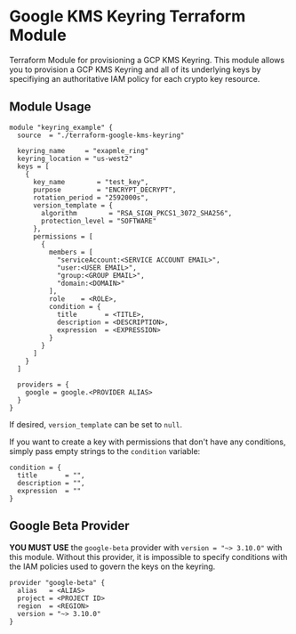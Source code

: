 # Google KMS Keyring Terraform Module

Terraform Module for provisioning a GCP KMS Keyring. This module allows you to provision a GCP KMS Keyring and all of its underlying keys by specifiying an authoritative IAM policy for each crypto key resource. 

## Module Usage

```hcl 
module "keyring_example" {
  source  = "./terraform-google-kms-keyring"

  keyring_name     = "exapmle_ring"
  keyring_location = "us-west2"
  keys = [
    {
      key_name        = "test_key",
      purpose         = "ENCRYPT_DECRYPT",
      rotation_period = "2592000s",
      version_template = {
        algorithm        = "RSA_SIGN_PKCS1_3072_SHA256",
        protection_level = "SOFTWARE"
      },
      permissions = [
        {
          members = [
            "serviceAccount:<SERVICE ACCOUNT EMAIL>",
            "user:<USER EMAIL>",
            "group:<GROUP EMAIL>",
            "domain:<DOMAIN>"
          ],
          role    = <ROLE>,
          condition = {
            title       = <TITLE>,
            description = <DESCRIPTION>,
            expression  = <EXPRESSION>
          }
        }
      ]
    }
  ]

  providers = {
    google = google.<PROVIDER ALIAS>
  }
}
```

If desired, `version_template` can be set to `null`.

If you want to create a key with permissions that don't have any conditions, simply pass empty strings to the `condition` variable:

    condition = {
      title       = "",
      description = "",
      expression  = ""
    }

## Google Beta Provider

**YOU MUST USE** the `google-beta` provider with `version = "~> 3.10.0"` with this module. Without this provider, it is impossible to specify conditions with the IAM policies used to govern the keys on the keyring. 

```hcl
provider "google-beta" {
  alias   = <ALIAS>
  project = <PROJECT ID>
  region  = <REGION>
  version = "~> 3.10.0"
}
```